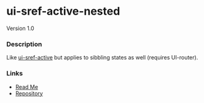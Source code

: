 # ui-sref-active-nested
Version 1.0

### Description
Like [ui-sref-active](http://angular-ui.github.io/ui-router/site/#/api/ui.router.state.directive:ui-sref-active) but applies to sibbling states as well (requires UI-router).

### Links
* [Read Me](https://github.com/covisint/cui-ng/tree/master/directives/ui-sref-active-nested)
* [Repository](https://github.com/covisint/cui-ng)
